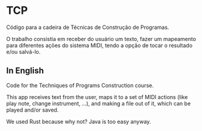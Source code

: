 # TCP

Código para a cadeira de Técnicas de Construção de Programas.

O trabalho consistia em receber do usuário um texto, fazer um mapeamento para diferentes ações do sistema MIDI, tendo a opção de tocar o resultado e/ou salvá-lo.

## In English

Code for the Techniques of Programs Construction course.

This app receives text from the user, maps it to a set of MIDI actions (like play note, change instrument, ...), and making a file out of it, which can be played and/or saved.

We used Rust because why not? Java is too easy anyway.
